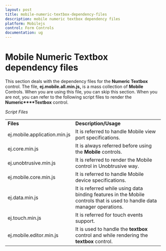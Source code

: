 ```yaml
---
layout: post
title: mobile-numeric-textbox-dependency-files
description: mobile numeric textbox dependency files
platform: Mobilejs
control: Form Controls
documentation: ug
---
```


# Mobile Numeric Textbox dependency files

This section deals with the dependency files for the **Numeric Textbox** control. The file, **ej.mobile.all.min.js,** is a mass collection of **Mobile** Controls. When you are using this file, you can skip this section. When you are not, you can refer to the following script files to render the **Numeric****Textbox** control.

_Script Files_

<table>
<tr>
<td>
<b>Files</b></td><td>
<b>Description/Usage</b></td></tr>
<tr>
<td>
ej.mobile.application.min.js</td><td>
It is referred to handle Mobile view port specifications.</td></tr>
<tr>
<td>
ej.core.min.js</td><td>
It is always referred before using the <b>Mobile</b> controls.</td></tr>
<tr>
<td>
ej.unobtrusive.min.js</td><td>
It is referred to render the Mobile control in Unobtrusive way.</td></tr>
<tr>
<td>
ej.mobile.core.min.js</td><td>
It is referred to handle Mobile device specifications.</td></tr>
<tr>
<td>
ej.data.min.js</td><td>
It is referred while using data binding features in the Mobile controls that is used to handle data manager operations.</td></tr>
<tr>
<td>
ej.touch.min.js</td><td>
It is referred for touch events support.</td></tr>
<tr>
<td>
ej.mobile.editor.min.js</td><td>
It is used to handle the <b>textbox</b> control and while rendering the <b>textbox</b> control.</td></tr>
</table>


